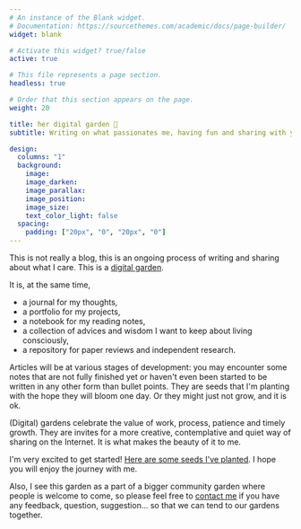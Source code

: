```yaml
---
# An instance of the Blank widget.
# Documentation: https://sourcethemes.com/academic/docs/page-builder/
widget: blank

# Activate this widget? true/false
active: true

# This file represents a page section.
headless: true

# Order that this section appears on the page.
weight: 20

title: her digital garden 🌱
subtitle: Writing on what passionates me, having fun and sharing with you pieces of my work while practicing the art of imperfection and learning in public

design:
  columns: "1"
  background:
    image: 
    image_darken: 
    image_parallax: 
    image_position: 
    image_size: 
    text_color_light: false
  spacing:
    padding: ["20px", "0", "20px", "0"]
---
```


This is not really a blog, this is an ongoing process of writing and sharing about what I care. This is a [digital garden](#).

It is, at the same time,
- a journal for my thoughts,
- a portfolio for my projects, 
- a notebook for my reading notes, 
- a collection of advices and wisdom I want to keep about living consciously, 
- a repository for paper reviews and independent research.

Articles will be at various stages of development: you may encounter some notes that are not fully finished yet or haven't even been started to be written in any other form than bullet points. They are seeds that I'm planting with the hope they will bloom one day. Or they might just not grow, and it is ok. 

(Digital) gardens celebrate the value of work, process, patience and timely growth. They are invites for a more creative, contemplative and quiet way of sharing on the Internet. It is what makes the beauty of it to me. 

I'm very excited to get started! [Here are some seeds I've planted](/explore). I hope you will enjoy the journey with me.

Also, I see this garden as a part of a bigger community garden where people is welcome to come, so please feel free to [contact me](#contact) if you have any feedback, question, suggestion... so that we can tend to our gardens together. 
